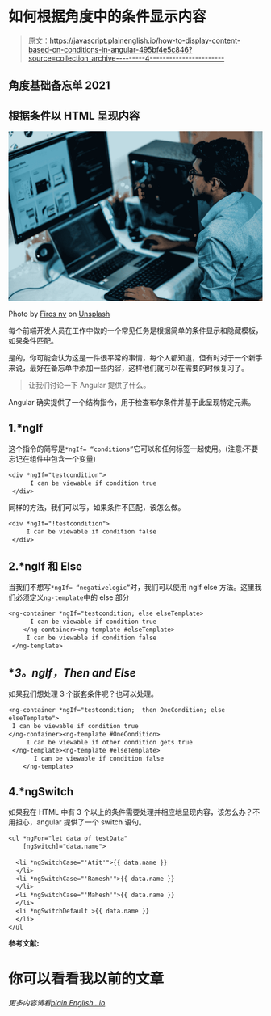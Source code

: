 # 如何根据角度中的条件显示内容

> 原文：<https://javascript.plainenglish.io/how-to-display-content-based-on-conditions-in-angular-495bf4e5c846?source=collection_archive---------4----------------------->

## 角度基础备忘单 2021

## 根据条件以 HTML 呈现内容

![](img/0f980b7edd910902d3db9346632c1a62.png)

Photo by [Firos nv](https://unsplash.com/@firosnv?utm_source=medium&utm_medium=referral) on [Unsplash](https://unsplash.com?utm_source=medium&utm_medium=referral)

每个前端开发人员在工作中做的一个常见任务是根据简单的条件显示和隐藏模板，如果条件匹配。

是的，你可能会认为这是一件很平常的事情，每个人都知道，但有时对于一个新手来说，最好在备忘单中添加一些内容，这样他们就可以在需要的时候复习了。

> 让我们讨论一下 Angular 提供了什么。

Angular 确实提供了一个结构指令，用于检查布尔条件并基于此呈现特定元素。

## 1.*ngIf

这个指令的简写是`*ngIf= “conditions”`它可以和任何标签一起使用。(注意:不要忘记在组件中包含一个变量)

```
<div *ngIf="testcondition">
      I can be viewable if condition true
 </div>
```

同样的方法，我们可以写，如果条件不匹配，该怎么做。

```
<div *ngIf="!testcondition">
     I can be viewable if condition false
 </div>
```

## 2.*ngIf 和 Else

当我们不想写`*ngIf= “negativelogic”`时，我们可以使用 ngIf else 方法。这里我们必须定义`ng-template`中的 else 部分

```
<ng-container *ngIf="testcondition; else elseTemplate>
      I can be viewable if condition true
    </ng-container><ng-template #elseTemplate>
     I can be viewable if condition false
 </ng-template>
```

## **3。*ngIf，Then and Else**

如果我们想处理 3 个嵌套条件呢？也可以处理。

```
<ng-container *ngIf="testcondition;  then OneCondition; else elseTemplate">
 I can be viewable if condition true
</ng-container><ng-template #OneCondition>
     I can be viewable if other condition gets true
 </ng-template><ng-template #elseTemplate>
       I can be viewable if condition false
    </ng-template>
```

## 4.*ngSwitch

如果我在 HTML 中有 3 个以上的条件需要处理并相应地呈现内容，该怎么办？不用担心，angular 提供了一个 switch 语句。

```
<ul *ngFor="let data of testData"
    [ngSwitch]="data.name"> 

  <li *ngSwitchCase="'Atit'">{{ data.name }} 
  </li>
  <li *ngSwitchCase="'Ramesh'">{{ data.name }} 
  </li>
  <li *ngSwitchCase="'Mahesh'">{{ data.name }} 
  </li>
  <li *ngSwitchDefault >{{ data.name }} 
  </li>
</ul
```

**参考文献:**

# 你可以看看我以前的文章

*更多内容请看*[*plain English . io*](http://plainenglish.io/)